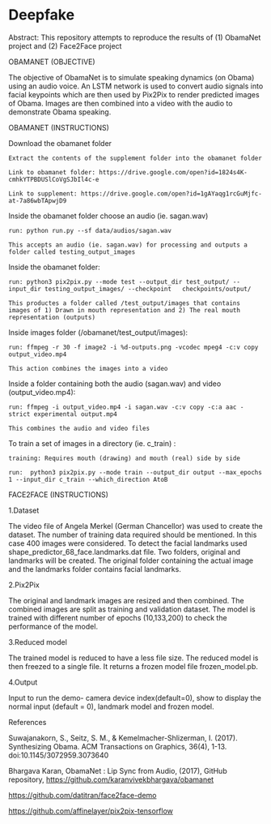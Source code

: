 # Deepfake 

Abstract: This repository attempts to reproduce the results of (1) ObamaNet project and (2) Face2Face project

OBAMANET (OBJECTIVE)

The objective of ObamaNet is to simulate speaking dynamics (on Obama) using an audio voice.  An LSTM network is used to convert audio signals into facial keypoints which are then used by Pix2Pix to render predicted images of Obama.  Images are then combined into a video with the audio to demonstrate Obama speaking.    


OBAMANET (INSTRUCTIONS)

Download the obamanet folder

	Extract the contents of the supplement folder into the obamanet folder

	Link to obamanet folder: https://drive.google.com/open?id=1824s4K-cmhkYTPBDUSlCoVgSJbIl4c-e

	Link to supplement: https://drive.google.com/open?id=1gAYaqg1rcGuMjfc-at-7a86wbTApwjD9

Inside the obamanet folder choose an audio (ie. sagan.wav)

	run: python run.py --sf data/audios/sagan.wav

	This accepts an audio (ie. sagan.wav) for processing and outputs a folder called testing_output_images




Inside the obamanet folder:

	run: python3 pix2pix.py --mode test --output_dir test_output/ --input_dir testing_output_images/ --checkpoint 	checkpoints/output/

	This productes a folder called /test_output/images that contains images of 1) Drawn in mouth representation and 2) The real mouth representation (outputs)




Inside images folder (/obamanet/test_output/images):

	run: ffmpeg -r 30 -f image2 -i %d-outputs.png -vcodec mpeg4 -c:v copy output_video.mp4

	This action combines the images into a video




Inside a folder containing both the audio (sagan.wav) and video (output_video.mp4):

	run: ffmpeg -i output_video.mp4 -i sagan.wav -c:v copy -c:a aac -strict experimental output.mp4

	This combines the audio and video files






To train a set of images in a directory (ie. c_train) :

	training: Requires mouth (drawing) and mouth (real) side by side

	run:  python3 pix2pix.py --mode train --output_dir output --max_epochs 1 --input_dir c_train --which_direction AtoB
	
FACE2FACE (INSTRUCTIONS)

1.Dataset

The video file of Angela Merkel (German Chancellor) was used to create the dataset. The number of training data required should be mentioned. In this case 400 images were considered. To detect the facial landmarks used shape_predictor_68_face.landmarks.dat file. Two folders, original and landmarks will be created. The original folder containing the actual image and the landmarks folder contains facial landmarks.

2.Pix2Pix

The original and landmark images are resized and then combined. The combined images are split as training and validation dataset. The model is trained with different number of epochs (10,133,200) to check the performance of the model.

3.Reduced model

The trained model is reduced to have a less file size. The reduced model is then freezed to a single file. It returns a frozen model file frozen_model.pb.

4.Output

Input to run the demo- camera device index(default=0), show to display the normal input (default = 0), landmark model and frozen model.


References 

Suwajanakorn, S., Seitz, S. M., & Kemelmacher-Shlizerman, I. (2017). Synthesizing Obama. ACM Transactions on Graphics, 36(4), 1-13. doi:10.1145/3072959.3073640 

Bhargava Karan, ObamaNet : Lip Sync from Audio, (2017), GitHub repository, https://github.com/karanvivekbhargava/obamanet
 
https://github.com/datitran/face2face-demo
 
https://github.com/affinelayer/pix2pix-tensorflow
